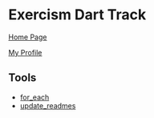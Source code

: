 # Exercism Dart Track

[Home Page](https://exercism.org/tracks/dart)

[My Profile](https://exercism.org/profiles/vpayno)


## Tools

- [for_each](./for_each)
- [update_readmes](./update_readmes)
